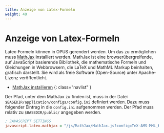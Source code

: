 ```yaml
---
title: Anzeige von Latex-Formeln
weight: 40
---
```


# Anzeige von Latex-Formeln

Latex-Formeln können in OPUS gerendert werden. Um das zu ermöglichen muss [MathJax][MATHJAX] installiert werden.
MathJax ist eine browserübergreifende, auf JavaScript basierende Bibliothek, die mathematische Formeln
und Gleichungen in Webbrowsern, die LaTeX und MathML Markup beinhalten, grafisch darstellt. Sie wird
als freie Software (Open-Source) unter Apache-Lizenz veröffentlicht.

* [MathJax installieren](../installation/mathjax.html)
{: class="navlist" }

Der Pfad, unter dem MathJax zu finden ist, muss in der Datei `$BASEDIR/application/configs/config.ini`
definiert werden. Dazu muss folgender Eintrag in die `config.ini` aufgenommen werden. Der Pfad muss relativ
zu `$BASEDIR/public/` angegeben werden.

~~~ ini
; JAVASCRIPT SETTINGS
javascript.latex.mathjax = "/js/MathJax/MathJax.js?config=TeX-AMS-MML_HTMLorMML"
~~~

[MATHJAX]: https://www.mathjax.org/